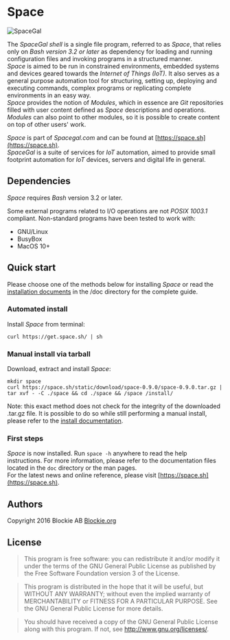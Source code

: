 
# Space

![SpaceGal](https://space.sh/static/img/logo.png)

The _SpaceGal shell_ is a single file program, referred to as _Space_, that relies only on _Bash version 3.2 or later_ as dependency for loading and running configuration files and invoking programs in a structured manner.  
_Space_ is aimed to be run in constrained environments, embedded systems and devices geared towards the _Internet of Things (IoT)_. It also serves as a general purpose automation tool for structuring, setting up, deploying and executing commands, complex programs or replicating complete environments in an easy way.  
_Space_ provides the notion of _Modules_, which in essence are _Git_ repositories filled with user content defined as _Space_ descriptions and operations. _Modules_ can also point to other modules, so it is possible to create content on top of other users' work.  

_Space_ is part of _Spacegal.com_ and can be found at [https://space.sh](https://space.sh).  
_SpaceGal_ is a suite of services for _IoT_ automation, aimed to provide small footprint automation for _IoT_ devices, servers and digital life in general.  


## Dependencies

_Space_ requires _Bash_ version 3.2 or later.

Some external programs related to I/O operations are not _POSIX 1003.1_ compliant. Non-standard programs have been tested to work with:  
- GNU/Linux  
- BusyBox  
- MacOS 10+  


## Quick start

Please choose one of the methods below for installing _Space_ or read the [installation documents](doc/install.md) in the /doc directory for the complete guide.


### Automated install

Install _Space_ from terminal:

```
curl https://get.space.sh/ | sh
```

### Manual install via tarball
Download, extract and install _Space_:

```
mkdir space
curl https://space.sh/static/download/space-0.9.0/space-0.9.0.tar.gz | tar xvf - -C ./space && cd ./space && /space /install/
```
Note: this exact method does not check for the integrity of the downloaded .tar.gz file. It is possible to do so while still performing a manual install, please refer to the [install documentation](doc/install.md).


### First steps
_Space_ is now installed. Run `space -h` anywhere to read the help instructions.
For more information, please refer to the documentation files located in the `doc` directory or the man pages.  
For the latest news and online reference, please visit [https://space.sh](https://space.sh).


## Authors

Copyright 2016 Blockie AB [Blockie.org](https://blockie.org)

## License

>This program is free software: you can redistribute it and/or modify
>it under the terms of the GNU General Public License as published by
>the Free Software Foundation version 3 of the License.

>This program is distributed in the hope that it will be useful,
>but WITHOUT ANY WARRANTY; without even the implied warranty of
>MERCHANTABILITY or FITNESS FOR A PARTICULAR PURPOSE.  See the
>GNU General Public License for more details.

>You should have received a copy of the GNU General Public License
>along with this program.  If not, see <http://www.gnu.org/licenses/>.

